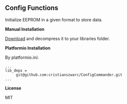 
Config Functions
-------------------------------

Initialize EEPROM in a given format to store data.

**Manual Installation**

[Download](https://github.com/cristianszwarc/ConfigCommander/archive/master.zip) and decompress it to your libraries folder.

**Platformio Installation**

By platformio.ini:
```
...
lib_deps =
     git@github.com:cristianszwarc/ConfigCommander.git
...
```

**License**

MIT
